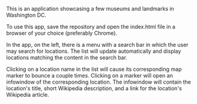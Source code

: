 This is an application showcasing a few museums and landmarks in Washington DC.

To use this app, save the repository and open the index.html file in a browser of your choice (preferably Chrome).

In the app, on the left, there is a menu with a search bar in which the user may search for locations. The list will update automatically and display locations matching the content in the search bar.

Clicking on a location name in the list will cause its corresponding map marker to bounce a couple times. Clicking on a marker will open an infowindow of the corresponding location. The infowindow will contain the location's title, short Wikipedia description, and a link for the location's Wikipedia article.